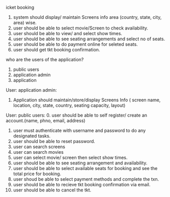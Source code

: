 icket booking


1. system should display/ maintain Screens info area (country, state, city, area) wise.
2. user should be able to select movie/Screen to check availability.
3. user should be able to view/ and select show times.
4. user should be able to see seating arrangements and select no of seats.
5. user should be able to do payment online for seleted seats.
6. user should get tkt booking confirmation.


who are the users of the application?
1. public users
2. application admin
3. application

User: application admin:
1. Application should maintain/store/display Screens Info ( screen name, location, city, state, country, seating capacity, layout)

User:  public users:
0. user should be able to self register/ create an account.(name, phno, email, address)
1. user must authenticate with username and password to do any designated tasks.
2. user should be able to reset password.
3. user can search screens
4. user can search movies
5. user can select movie/ screen then select show times.
6. user should be able to see seating arrangement and availability.
7. user should be able to select available seats for booking and see the total price for booking.
8. user shoud be able to select payment methods and complete the txn.
9. user should be able to recieve tkt booking confirmation via email.
10. user should be able to cancel the tkt.
